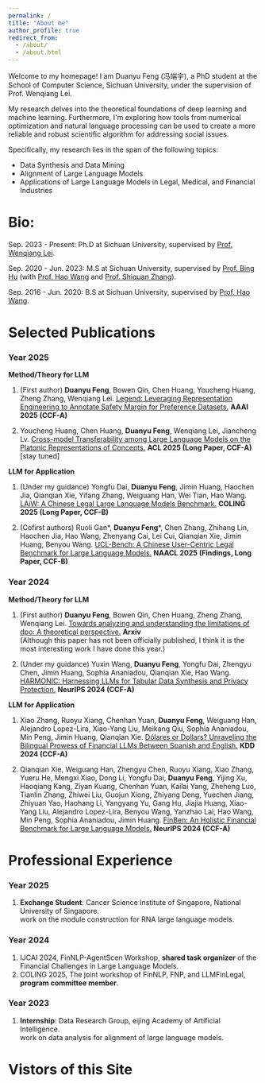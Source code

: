 ```yaml
---
permalink: /
title: "About me"
author_profile: true
redirect_from: 
  - /about/
  - /about.html
---
```



Welcome to my homepage! I am Duanyu Feng (冯端宇), a PhD student at the School of Computer Science, Sichuan University, under the supervision of Prof. Wenqiang Lei.

My research delves into the theoretical foundations of deep learning and machine learning. Furthermore, I'm exploring how tools from numerical optimization and natural language processing can be used to create a more reliable and robust scientific algorithm for addressing social issues.

Specifically, my research lies in the span of the following topics:
- Data Synthesis and Data Mining
- Alignment of Large Language Models
- Applications of Large Language Models in Legal, Medical, and Financial Industries

Bio:
======
Sep. 2023 - Present: Ph.D at Sichuan University, supervised by [Prof.  Wenqiang Lei](https://sites.google.com/view/wenqianghome/home).

Sep. 2020 - Jun. 2023: M.S at Sichuan University, supervised by [Prof. Bing Hu](https://math.scu.edu.cn/info/1252/2507.htm) (with [Prof. Hao Wang](https://math.scu.edu.cn/info/1252/2489.htm) and [Prof. Shiquan Zhang](https://math.scu.edu.cn/info/1252/2525.htm)). 

Sep. 2016 - Jun. 2020: B.S at Sichuan University, supervised by [Prof. Hao Wang](https://math.scu.edu.cn/info/1252/2489.htm).


<!--
News
======
1. academicpages is a ready-to-fork GitHub Pages template for academic personal websites
1. 
-->

<!--
Selected Awards
======
1. 
1. 
-->

Selected Publications
======
### Year 2025 ###
**Method/Theory for LLM**
1. (First author) **Duanyu Feng**, Bowen Qin, Chen Huang, Youcheng Huang, Zheng Zhang, Wenqiang Lei. [Legend: Leveraging Representation Engineering to Annotate Safety Margin for Preference Datasets.](https://ojs.aaai.org/index.php/AAAI/article/view/34937)  **AAAI 2025 (CCF-A)** 
   
1. Youcheng Huang, Chen Huang, **Duanyu Feng**, Wenqiang Lei, Jiancheng Lv. [Cross-model Transferability among Large Language Models on the Platonic Representations of Concepts.]() **ACL 2025 (Long Paper, CCF-A)**  [stay tuned]
  

**LLM for Application**
 1. (Under my guidance) Yongfu Dai, **Duanyu Feng**, Jimin Huang, Haochen Jia, Qianqian Xie, Yifang Zhang, Weiguang Han, Wei Tian, Hao Wang. [LAiW: A Chinese Legal Large Language Models Benchmark.](https://aclanthology.org/2025.coling-main.716/) **COLING 2025 (Long Paper, CCF-B)**

 1. (Cofirst authors) Ruoli Gan\*, **Duanyu Feng**\*, Chen Zhang, Zhihang Lin, Haochen Jia, Hao Wang, Zhenyang Cai, Lei Cui, Qianqian Xie, Jimin Huang, Benyou Wang. [UCL-Bench: A Chinese User-Centric Legal Benchmark for Large Language Models.](https://aclanthology.org/2025.findings-naacl.444/) **NAACL 2025 (Findings, Long Paper, CCF-B)**


### Year 2024 ###
**Method/Theory for LLM**
1. (First author) **Duanyu Feng**, Bowen Qin, Chen Huang, Zheng Zhang, Wenqiang Lei. [Towards analyzing and understanding the limitations of dpo: A theoretical perspective.](https://arxiv.org/pdf/2404.04626) **Arxiv**
   <br>
   (Although this paper has not been officially published, I think it is the most interesting work I have done this year.)

1. (Under my guidance) Yuxin Wang, **Duanyu Feng**, Yongfu Dai, Zhengyu Chen, Jimin Huang, Sophia Ananiadou, Qianqian Xie, Hao Wang. [HARMONIC: Harnessing LLMs for Tabular Data Synthesis and Privacy Protection.](https://neurips.cc/virtual/2024/poster/97571) **NeurIPS 2024 (CCF-A)**


**LLM for Application**
1. Xiao Zhang, Ruoyu Xiang, Chenhan Yuan, **Duanyu Feng**, Weiguang Han, Alejandro Lopez-Lira, Xiao-Yang Liu, Meikang Qiu, Sophia Ananiadou, Min Peng, Jimin Huang, Qianqian Xie. [Dólares or Dollars? Unraveling the Bilingual Prowess of Financial LLMs Between Spanish and English.](https://dl.acm.org/doi/abs/10.1145/3637528.3671554) **KDD 2024 (CCF-A)**


1. Qianqian Xie, Weiguang Han, Zhengyu Chen, Ruoyu Xiang, Xiao Zhang, Yueru He, Mengxi Xiao, Dong Li, Yongfu Dai, **Duanyu Feng**, Yijing Xu, Haoqiang Kang, Ziyan Kuang, Chenhan Yuan, Kailai Yang, Zheheng Luo, Tianlin Zhang, Zhiwei Liu, Guojun Xiong, Zhiyang Deng, Yuechen Jiang, Zhiyuan Yao, Haohang Li, Yangyang Yu, Gang Hu, Jiajia Huang, Xiao-Yang Liu, Alejandro Lopez-Lira, Benyou Wang, Yanzhao Lai, Hao Wang, Min Peng, Sophia Ananiadou, Jimin Huang. [FinBen: An Holistic Financial Benchmark for Large Language Models.](https://neurips.cc/virtual/2024/poster/97525) **NeurIPS 2024 (CCF-A)** 

Professional Experience
======
### Year 2025 ###
1. **Exchange Student**: Cancer Science Institute of Singapore, National University of Singapore.
   <br>
   work on the module construction for RNA large language models.

### Year 2024 ###
1. IJCAI 2024, FinNLP-AgentScen Workshop, **shared task organizer** of the Financial Challenges in Large Language Models.
1. COLING 2025, The joint workshop of FinNLP, FNP, and LLMFinLegal, **program committee member**.

### Year 2023 ###
1. **Internship**: Data Research Group, eijing Academy of Artificial Intelligence.
   <br>
   work on data analysis for alignment of large language models.

Vistors of this Site
======
<script type='text/javascript' id='clustrmaps' src='//cdn.clustrmaps.com/map_v2.js?cl=ffffff&w=300&t=tt&d=A08jrrt6DrZYPgnW_3CNQ9g__K0KA4kQ073WVihSbUI&co=2d78ad&cmo=3acc3a&cmn=ff5353&ct=ffffff'></script>

